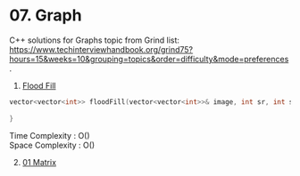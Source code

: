 # 07. Graph 

C++ solutions for Graphs topic from Grind list:\
https://www.techinterviewhandbook.org/grind75?hours=15&weeks=10&grouping=topics&order=difficulty&mode=preferences.


1. [Flood Fill](https://leetcode.com/problems/flood-fill/)


```c++
vector<vector<int>> floodFill(vector<vector<int>>& image, int sr, int sc, int color) {
        
}
```
Time Complexity : O()\
Space Complexity : O()


2. [01 Matrix](https://leetcode.com/problems/01-matrix/)

